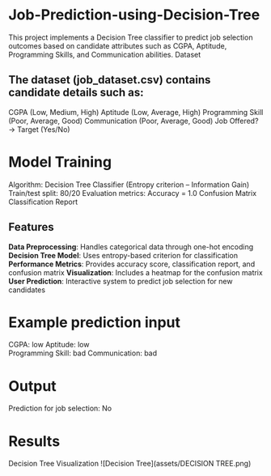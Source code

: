 # Job-Prediction-using-Decision-Tree
This project implements a Decision Tree classifier to predict job selection outcomes based on candidate attributes such as CGPA, Aptitude, Programming Skills, and Communication abilities.
Dataset

## The dataset (job_dataset.csv) contains candidate details such as:
CGPA (Low, Medium, High)
Aptitude (Low, Average, High)
Programming Skill (Poor, Average, Good)
Communication (Poor, Average, Good)
Job Offered? → Target (Yes/No)

# Model Training
Algorithm: Decision Tree Classifier (Entropy criterion – Information Gain)
Train/test split: 80/20
Evaluation metrics:
Accuracy = 1.0
Confusion Matrix
Classification Report

##  Features

 **Data Preprocessing**: Handles categorical data through one-hot encoding
 **Decision Tree Model**: Uses entropy-based criterion for classification
 **Performance Metrics**: Provides accuracy score, classification report, and confusion matrix
 **Visualization**: Includes a heatmap for the confusion matrix
 **User Prediction**: Interactive system to predict job selection for new candidates

# Example prediction input
CGPA: low
Aptitude: low  
Programming Skill: bad
Communication: bad
# Output
Prediction for job selection: No

# Results
Decision Tree Visualization
![Decision Tree](assets/DECISION TREE.png)



  
